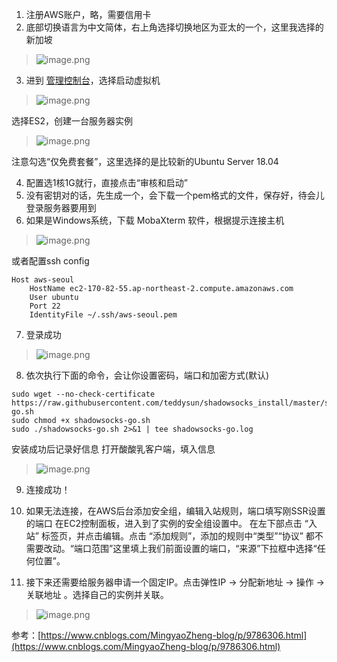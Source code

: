 1. 注册AWS账户，略，需要信用卡
2. 底部切换语言为中文简体，右上角选择切换地区为亚太的一个，这里我选择的新加坡
> ![image.png](https://upload-images.jianshu.io/upload_images/71414-f46daf09bb451820.png?imageMogr2/auto-orient/strip%7CimageView2/2/w/1240)

3. 进到 [管理控制台](https://console.aws.amazon.com/console/home)，选择启动虚拟机

> ![image.png](https://upload-images.jianshu.io/upload_images/71414-dc1fde154ebedafc.png?imageMogr2/auto-orient/strip%7CimageView2/2/w/1240)

选择ES2，创建一台服务器实例
> ![image.png](https://upload-images.jianshu.io/upload_images/71414-9a0eb276ed28d34c.png?imageMogr2/auto-orient/strip%7CimageView2/2/w/1240)

注意勾选“仅免费套餐”，这里选择的是比较新的Ubuntu Server 18.04

4. 配置选1核1G就行，直接点击“审核和启动”
5. 没有密钥对的话，先生成一个，会下载一个pem格式的文件，保存好，待会儿登录服务器要用到
6. 如果是Windows系统，下载 MobaXterm 软件，根据提示连接主机
> ![image.png](https://upload-images.jianshu.io/upload_images/71414-a578280d5b90013b.png?imageMogr2/auto-orient/strip%7CimageView2/2/w/1240)

或者配置ssh config
```
Host aws-seoul
    HostName ec2-170-82-55.ap-northeast-2.compute.amazonaws.com
    User ubuntu
    Port 22
    IdentityFile ~/.ssh/aws-seoul.pem
```
7. 登录成功
> ![image.png](https://upload-images.jianshu.io/upload_images/71414-5115f2734118cd83.png?imageMogr2/auto-orient/strip%7CimageView2/2/w/1240)
8. 依次执行下面的命令，会让你设置密码，端口和加密方式(默认)
```
sudo wget --no-check-certificate https://raw.githubusercontent.com/teddysun/shadowsocks_install/master/shadowsocks-go.sh
sudo chmod +x shadowsocks-go.sh
sudo ./shadowsocks-go.sh 2>&1 | tee shadowsocks-go.log
```
安装成功后记录好信息
打开酸酸乳客户端，填入信息
> ![image.png](https://upload-images.jianshu.io/upload_images/71414-e8cf2147fb310cee.png?imageMogr2/auto-orient/strip%7CimageView2/2/w/1240)
9. 连接成功！
10. 如果无法连接，在AWS后台添加安全组，编辑入站规则，端口填写刚SSR设置的端口
在EC2控制面板，进入到了实例的安全组设置中。
在左下部点击 “入站” 标签页，并点击编辑。点击 “添加规则”，添加的规则中“类型”“协议” 都不需要改动。“端口范围”这里填上我们前面设置的端口，“来源”下拉框中选择“任何位置”。

11. 接下来还需要给服务器申请一个固定IP。点击弹性IP -> 分配新地址 -> 操作 -> 关联地址 。选择自己的实例并关联。

> ![image.png](https://upload-images.jianshu.io/upload_images/71414-13f2e3269e94f588.png?imageMogr2/auto-orient/strip%7CimageView2/2/w/1240)

参考：[https://www.cnblogs.com/MingyaoZheng-blog/p/9786306.html](https://www.cnblogs.com/MingyaoZheng-blog/p/9786306.html)
